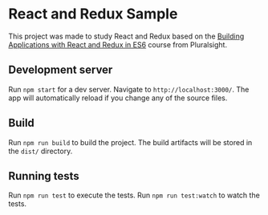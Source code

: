 # React and Redux Sample

This project was made to study React and Redux based on the [Building Applications with React and Redux in ES6](https://www.pluralsight.com/courses/react-redux-react-router-es6) course from Pluralsight.

## Development server

Run `npm start` for a dev server. Navigate to `http://localhost:3000/`. The app will automatically reload if you change any of the source files.

## Build

Run `npm run build` to build the project. The build artifacts will be stored in the `dist/` directory.

## Running tests

Run `npm run test` to execute the tests.
Run `npm run test:watch` to watch the tests.